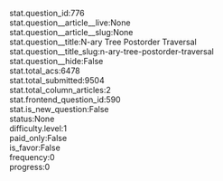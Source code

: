 stat.question_id:776  
stat.question__article__live:None  
stat.question__article__slug:None  
stat.question__title:N-ary Tree Postorder Traversal  
stat.question__title_slug:n-ary-tree-postorder-traversal  
stat.question__hide:False  
stat.total_acs:6478  
stat.total_submitted:9504  
stat.total_column_articles:2  
stat.frontend_question_id:590  
stat.is_new_question:False  
status:None  
difficulty.level:1  
paid_only:False  
is_favor:False  
frequency:0  
progress:0  

